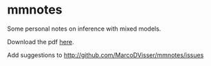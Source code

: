 mmnotes
=======

Some personal notes on inference with mixed models.

Download the pdf [here](https://github.com/MarcoDVisser/mmnotes/blob/master/Man/mixedmodelguid.pdf?raw=true).

Add suggestions to http://github.com/MarcoDVisser/mmnotes/issues
